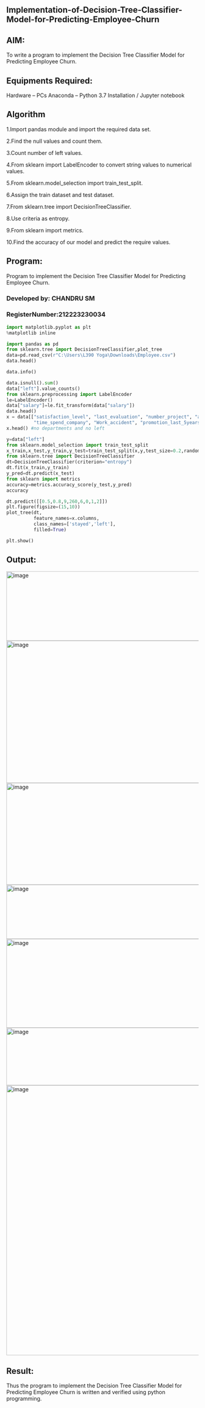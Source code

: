 ## Implementation-of-Decision-Tree-Classifier-Model-for-Predicting-Employee-Churn
## AIM:
To write a program to implement the Decision Tree Classifier Model for Predicting Employee Churn.

## Equipments Required:
Hardware – PCs
Anaconda – Python 3.7 Installation / Jupyter notebook

## Algorithm
1.Import pandas module and import the required data set.

2.Find the null values and count them.

3.Count number of left values.

4.From sklearn import LabelEncoder to convert string values to numerical values.

5.From sklearn.model_selection import train_test_split.

6.Assign the train dataset and test dataset.

7.From sklearn.tree import DecisionTreeClassifier.

8.Use criteria as entropy.

9.From sklearn import metrics.

10.Find the accuracy of our model and predict the require values.

## Program:
Program to implement the Decision Tree Classifier Model for Predicting Employee Churn.

### Developed by: CHANDRU SM
### RegisterNumber:212223230034

```PYTHON
import matplotlib.pyplot as plt    
%matplotlib inline                  

import pandas as pd
from sklearn.tree import DecisionTreeClassifier,plot_tree
data=pd.read_csv(r"C:\Users\L390 Yoga\Downloads\Employee.csv")
data.head()

data.info()

data.isnull().sum()
data["left"].value_counts()
from sklearn.preprocessing import LabelEncoder
le=LabelEncoder()
data["salary"]=le.fit_transform(data["salary"])
data.head()
x = data[["satisfaction_level", "last_evaluation", "number_project", "average_montly_hours",
          "time_spend_company", "Work_accident", "promotion_last_5years", "salary"]]
x.head() #no departments and no left

y=data["left"]
from sklearn.model_selection import train_test_split
x_train,x_test,y_train,y_test=train_test_split(x,y,test_size=0.2,random_state=100)
from sklearn.tree import DecisionTreeClassifier
dt=DecisionTreeClassifier(criterion="entropy")
dt.fit(x_train,y_train)
y_pred=dt.predict(x_test)
from sklearn import metrics
accuracy=metrics.accuracy_score(y_test,y_pred)
accuracy

dt.predict([[0.5,0.8,9,260,6,0,1,2]])
plt.figure(figsize=(15,10))
plot_tree(dt,
          feature_names=x.columns,
          class_names=['stayed','left'],
          filled=True)

plt.show()

```
## Output:
<img width="659" height="182" alt="image" src="https://github.com/user-attachments/assets/961f7d78-13f6-48fa-b1f9-ba5b0ebed02c" />
<img width="1290" height="373" alt="image" src="https://github.com/user-attachments/assets/f4816b99-eaac-4eda-ba7c-c3784718429b" />
<img width="1285" height="267" alt="image" src="https://github.com/user-attachments/assets/3f3da32d-a42e-472a-80dc-23e6d26b03f1" />
<img width="1282" height="142" alt="image" src="https://github.com/user-attachments/assets/d4c91064-d362-4fa0-8602-b662c14322fe" />
<img width="1290" height="233" alt="image" src="https://github.com/user-attachments/assets/b6aedac1-40d9-4aa8-abbc-e9029e693803" />
<img width="614" height="151" alt="image" src="https://github.com/user-attachments/assets/11253ac1-4674-432f-b33d-f010be969004" />

<img width="1112" height="708" alt="image" src="https://github.com/user-attachments/assets/88c4ffd2-a93a-46cf-9243-c168971fa370" />


## Result:
Thus the program to implement the Decision Tree Classifier Model for Predicting Employee Churn is written and verified using python programming.
